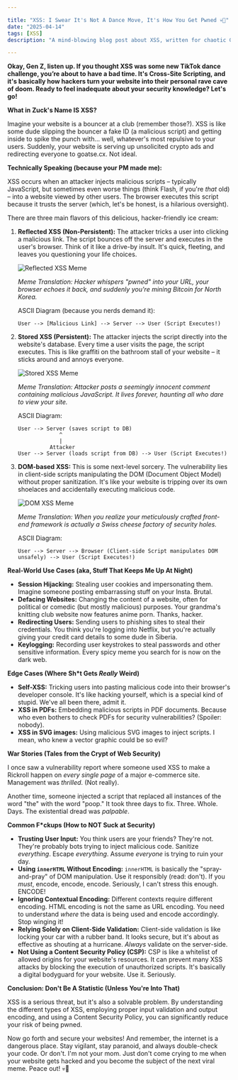 ```yaml
---

title: "XSS: I Swear It's Not A Dance Move, It's How You Get Pwned 💀🙏"
date: "2025-04-14"
tags: [XSS]
description: "A mind-blowing blog post about XSS, written for chaotic Gen Z engineers who probably learned to code from TikTok."

---
```


**Okay, Gen Z, listen up. If you thought XSS was some new TikTok dance challenge, you’re about to have a bad time. It's Cross-Site Scripting, and it's basically how hackers turn your website into their personal rave cave of doom. Ready to feel inadequate about your security knowledge? Let's go!**

**What in Zuck's Name IS XSS?**

Imagine your website is a bouncer at a club (remember those?). XSS is like some dude slipping the bouncer a fake ID (a malicious script) and getting inside to spike the punch with... well, whatever's most repulsive to your users. Suddenly, your website is serving up unsolicited crypto ads and redirecting everyone to goatse.cx. Not ideal.

**Technically Speaking (because your PM made me):**

XSS occurs when an attacker injects malicious scripts – typically JavaScript, but sometimes even worse things (think Flash, if you're *that* old) – into a website viewed by other users. The browser executes this script because it trusts the server (which, let's be honest, is a hilarious oversight).

There are three main flavors of this delicious, hacker-friendly ice cream:

1.  **Reflected XSS (Non-Persistent):** The attacker tricks a user into clicking a malicious link. The script bounces off the server and executes in the user's browser. Think of it like a drive-by insult. It's quick, fleeting, and leaves you questioning your life choices.

    ![Reflected XSS Meme](https://i.imgflip.com/4hgvj4.jpg)

    *Meme Translation: Hacker whispers "pwned" into your URL, your browser echoes it back, and suddenly you're mining Bitcoin for North Korea.*

    ASCII Diagram (because you nerds demand it):

    ```
    User --> [Malicious Link] --> Server --> User (Script Executes!)
    ```

2.  **Stored XSS (Persistent):** The attacker injects the script directly into the website's database. Every time a user visits the page, the script executes. This is like graffiti on the bathroom stall of your website – it sticks around and annoys everyone.

    ![Stored XSS Meme](https://i.kym-cdn.com/photos/images/newsfeed/001/449/318/0bc.jpg)

    *Meme Translation:  Attacker posts a seemingly innocent comment containing malicious JavaScript.  It lives forever, haunting all who dare to view your site.*

    ASCII Diagram:

    ```
    User --> Server (saves script to DB)
                 ^
                 |
              Attacker
    User --> Server (loads script from DB) --> User (Script Executes!)
    ```

3.  **DOM-based XSS:** This is some next-level sorcery. The vulnerability lies in client-side scripts manipulating the DOM (Document Object Model) without proper sanitization. It's like your website is tripping over its own shoelaces and accidentally executing malicious code.

    ![DOM XSS Meme](https://media.tenor.com/Y7_nFw4bEwQAAAAC/head-explode-mind-blown.gif)

    *Meme Translation:  When you realize your meticulously crafted front-end framework is actually a Swiss cheese factory of security holes.*

    ASCII Diagram:

    ```
    User --> Server --> Browser (Client-side Script manipulates DOM unsafely) --> User (Script Executes!)
    ```

**Real-World Use Cases (aka, Stuff That Keeps Me Up At Night)**

*   **Session Hijacking:** Stealing user cookies and impersonating them. Imagine someone posting embarrassing stuff on your Insta. Brutal.
*   **Defacing Websites:** Changing the content of a website, often for political or comedic (but mostly malicious) purposes. Your grandma's knitting club website now features anime porn. Thanks, hacker.
*   **Redirecting Users:** Sending users to phishing sites to steal their credentials. You think you're logging into Netflix, but you're actually giving your credit card details to some dude in Siberia.
*   **Keylogging:** Recording user keystrokes to steal passwords and other sensitive information. Every spicy meme you search for is now on the dark web.

**Edge Cases (Where Sh*t Gets *Really* Weird)**

*   **Self-XSS:** Tricking users into pasting malicious code into their browser's developer console.  It's like hacking yourself, which is a special kind of stupid.  We've all been there, admit it.
*   **XSS in PDFs:** Embedding malicious scripts in PDF documents. Because who even bothers to check PDFs for security vulnerabilities? (Spoiler: nobody).
*   **XSS in SVG images:** Using malicious SVG images to inject scripts.  I mean, who knew a vector graphic could be so evil?

**War Stories (Tales from the Crypt of Web Security)**

I once saw a vulnerability report where someone used XSS to make a Rickroll happen on *every single page* of a major e-commerce site. Management was *thrilled*. (Not really).

Another time, someone injected a script that replaced all instances of the word "the" with the word "poop." It took three days to fix. Three. Whole. Days. The existential dread was *palpable*.

**Common F*ckups (How to NOT Suck at Security)**

*   **Trusting User Input:** You think users are your friends? They're not. They're probably bots trying to inject malicious code. Sanitize *everything*. Escape *everything*. Assume *everyone* is trying to ruin your day.
*   **Using `innerHTML` Without Encoding:** `innerHTML` is basically the "spray-and-pray" of DOM manipulation. Use it responsibly (read: don't). If you *must*, encode, encode, encode. Seriously, I can't stress this enough. ENCODE!
*   **Ignoring Contextual Encoding:** Different contexts require different encoding. HTML encoding is not the same as URL encoding. You need to understand *where* the data is being used and encode accordingly. Stop winging it!
*   **Relying Solely on Client-Side Validation:** Client-side validation is like locking your car with a rubber band. It looks secure, but it's about as effective as shouting at a hurricane. *Always* validate on the server-side.
*   **Not Using a Content Security Policy (CSP):** CSP is like a whitelist of allowed origins for your website's resources. It can prevent many XSS attacks by blocking the execution of unauthorized scripts. It's basically a digital bodyguard for your website. Use it. Seriously.

**Conclusion: Don't Be A Statistic (Unless You're Into That)**

XSS is a serious threat, but it's also a solvable problem. By understanding the different types of XSS, employing proper input validation and output encoding, and using a Content Security Policy, you can significantly reduce your risk of being pwned.

Now go forth and secure your websites! And remember, the internet is a dangerous place. Stay vigilant, stay paranoid, and always double-check your code. Or don't. I'm not your mom. Just don't come crying to me when your website gets hacked and you become the subject of the next viral meme. Peace out! 💀🙏
